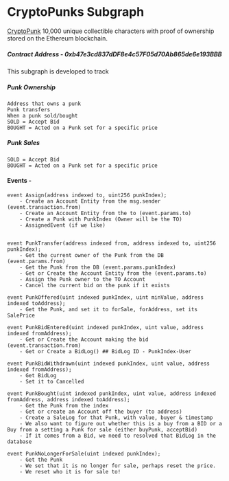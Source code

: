 # CryptoPunks Subgraph

[CryptoPunk](https://www.larvalabs.com/cryptopunks) 10,000 unique collectible characters with proof of ownership stored on the Ethereum blockchain.

##### Contract Address - 0xb47e3cd837dDF8e4c57F05d70Ab865de6e193BBB

This subgraph is developed to  track


##### Punk Ownership
    Address that owns a punk
    Punk transfers
    When a punk sold/bought
    SOLD = Accept Bid
    BOUGHT = Acted on a Punk set for a specific price


##### Punk Sales
    SOLD = Accept Bid
    BOUGHT = Acted on a Punk set for a specific price



#### Events -
    event Assign(address indexed to, uint256 punkIndex);
        - Create an Account Entity from the msg.sender (event.transaction.from)
        - Create an Account Entity from the to (event.params.to)
        - Create a Punk with PunkIndex (Owner will be the TO)
        - AssignedEvent (if we like)


    event PunkTransfer(address indexed from, address indexed to, uint256 punkIndex);
        - Get the current owner of the Punk from the DB (event.params.from)
        - Get the Punk from the DB (event.params.punkIndex)
        - Get or Create the Account Entity from the (event.params.to)
        - Assign the Punk owner to the TO Account
        - Cancel the current bid on the punk if it exists

    event PunkOffered(uint indexed punkIndex, uint minValue, address indexed toAddress);
        - Get the Punk, and set it to forSale, forAddress, set its SalePrice

    event PunkBidEntered(uint indexed punkIndex, uint value, address indexed fromAddress);
        - Get or Create the Account making the bid (event.transaction.from)
        - Get or Create a BidLog() ## BidLog ID - PunkIndex-User

    event PunkBidWithdrawn(uint indexed punkIndex, uint value, address indexed fromAddress);
        - Get BidLog
        - Set it to Cancelled

    event PunkBought(uint indexed punkIndex, uint value, address indexed fromAddress, address indexed toAddress);
        - Get the Punk from the index
        - Get or create an Account off the buyer (to address)
        - Create a SaleLog for that Punk, with value, buyer & timestamp
        - We also want to figure out whether this is a buy from a BID or a Buy from a setting a Punk for sale (either buyPunk, acceptBid)
        - If it comes from a Bid, we need to resolved that BidLog in the database

    event PunkNoLongerForSale(uint indexed punkIndex);
        - Get the Punk
        - We set that it is no longer for sale, perhaps reset the price.
        - We reset who it is for sale to!